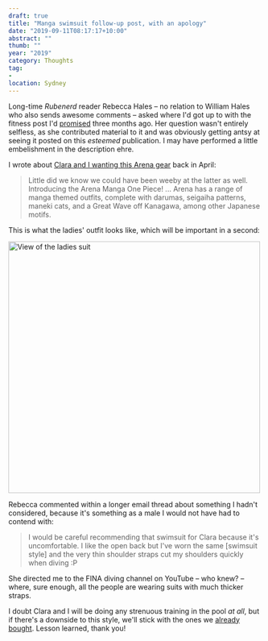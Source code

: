 ```yaml
---
draft: true
title: "Manga swimsuit follow-up post, with an apology"
date: "2019-09-11T08:17:17+10:00"
abstract: ""
thumb: ""
year: "2019"
category: Thoughts
tag:
- 
location: Sydney
---
```

Long-time *Rubenerd* reader Rebecca Hales – no relation to William Hales who also sends awesome comments – asked where I'd got up to with the fitness post I'd [promised](https://rubenerd.com/hes-back/) three months ago. Her question wasn't entirely selfless, as she contributed material to it and was obviously getting antsy at seeing it posted on this *esteemed* publication. I may have performed a little embelishment in the description ehre.

I wrote about [Clara and I wanting this Arena gear](https://rubenerd.com/we-almost-got-arena-manga-swimsuits/) back in April:

> Little did we know we could have been weeby at the latter as well. Introducing the Arena Manga One Piece! ... Arena has a range of manga themed outfits, complete with darumas, seigaiha patterns, maneki cats, and a Great Wave off Kanagawa, among other Japanese motifs.

This is what the ladies' outfit looks like, which will be important in a second:

<p><img src="https://rubenerd.com/files/2019/arena-manga-ladies@1x.jpg" srcset="https://rubenerd.com/files/2019/arena-manga-ladies@1x.jpg 1x, https://rubenerd.com/files/2019/arena-manga-ladies@2x.jpg 2x" alt="View of the ladies suit" style="width:500px" /></p>

Rebecca commented within a longer email thread about something I hadn't considered, because it's something as a male I would not have had to contend with:

> I would be careful recommending that swimsuit for Clara because it's uncomfortable. I like the open back but I've worn the same [swimsuit style] and the very thin shoulder straps cut my shoulders quickly when diving :P

She directed me to the FINA diving channel on YouTube – who knew? – where, sure enough, all the people are wearing suits with much thicker straps.

I doubt Clara and I will be doing any strenuous training in the pool *at all*, but if there's a downside to this style, we'll stick with the ones we [already bought](https://rubenerd.com/no-speedo-patterns-for-gents/). Lesson learned, thank you!

